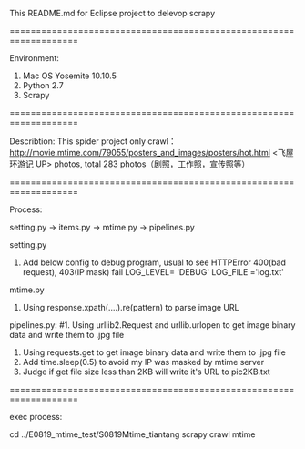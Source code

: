 This README.md for Eclipse project to delevop scrapy

===================================================================

Environment:
1. Mac OS Yosemite 10.10.5
2. Python 2.7
3. Scrapy

===================================================================

Describtion:
This spider project only crawl：http://movie.mtime.com/79055/posters_and_images/posters/hot.html <飞屋环游记 UP> photos, total 283 photos（剧照，工作照，宣传照等）

===================================================================

Process:

setting.py -> items.py -> mtime.py -> pipelines.py

setting.py
1. Add below config to debug program, usual to see HTTPError 400(bad request), 403(IP mask) fail
LOG_LEVEL= 'DEBUG'
LOG_FILE ='log.txt'

mtime.py
1. Using response.xpath(....).re(pattern) to parse image URL

pipelines.py:
#1. Using urllib2.Request and urllib.urlopen to get image binary data and write them to .jpg file
1. Using requests.get to get image binary data and write them to .jpg file
2. Add time.sleep(0.5) to avoid my IP was masked by mtime server
3. Judge if get file size less than 2KB will write it's URL to pic2KB.txt

===================================================================

exec process:

cd ../E0819_mtime_test/S0819Mtime_tiantang
scrapy crawl mtime

